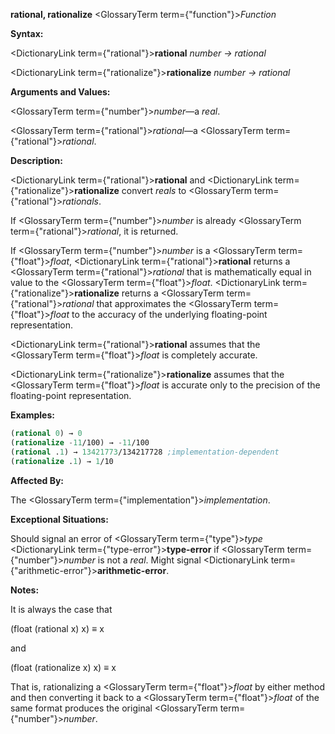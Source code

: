**rational, rationalize** <GlossaryTerm  term={"function"}><i>Function</i></GlossaryTerm> 



**Syntax:** 



<DictionaryLink  term={"rational"}><b>rational</b></DictionaryLink> *number → rational* 



<DictionaryLink  term={"rationalize"}><b>rationalize</b></DictionaryLink> *number → rational* 



**Arguments and Values:** 



<GlossaryTerm  term={"number"}><i>number</i></GlossaryTerm>—a *real*. 



<GlossaryTerm  term={"rational"}><i>rational</i></GlossaryTerm>—a <GlossaryTerm  term={"rational"}><i>rational</i></GlossaryTerm>. 



**Description:** 



<DictionaryLink  term={"rational"}><b>rational</b></DictionaryLink> and <DictionaryLink  term={"rationalize"}><b>rationalize</b></DictionaryLink> convert *reals* to <GlossaryTerm  term={"rational"}><i>rationals</i></GlossaryTerm>. 



If <GlossaryTerm  term={"number"}><i>number</i></GlossaryTerm> is already <GlossaryTerm  term={"rational"}><i>rational</i></GlossaryTerm>, it is returned. 



If <GlossaryTerm  term={"number"}><i>number</i></GlossaryTerm> is a <GlossaryTerm  term={"float"}><i>float</i></GlossaryTerm>, <DictionaryLink  term={"rational"}><b>rational</b></DictionaryLink> returns a <GlossaryTerm  term={"rational"}><i>rational</i></GlossaryTerm> that is mathematically equal in value to the <GlossaryTerm  term={"float"}><i>float</i></GlossaryTerm>. <DictionaryLink  term={"rationalize"}><b>rationalize</b></DictionaryLink> returns a <GlossaryTerm  term={"rational"}><i>rational</i></GlossaryTerm> that approximates the <GlossaryTerm  term={"float"}><i>float</i></GlossaryTerm> to the accuracy of the underlying floating-point representation. 



<DictionaryLink  term={"rational"}><b>rational</b></DictionaryLink> assumes that the <GlossaryTerm  term={"float"}><i>float</i></GlossaryTerm> is completely accurate. 



<DictionaryLink  term={"rationalize"}><b>rationalize</b></DictionaryLink> assumes that the <GlossaryTerm  term={"float"}><i>float</i></GlossaryTerm> is accurate only to the precision of the floating-point representation. 



**Examples:**
```lisp
(rational 0) → 0 
(rationalize -11/100) → -11/100 
(rational .1) → 13421773/134217728 ;implementation-dependent 
(rationalize .1) → 1/10 
```
**Affected By:** 



The <GlossaryTerm  term={"implementation"}><i>implementation</i></GlossaryTerm>. 



**Exceptional Situations:** 



Should signal an error of <GlossaryTerm  term={"type"}><i>type</i></GlossaryTerm> <DictionaryLink  term={"type-error"}><b>type-error</b></DictionaryLink> if <GlossaryTerm  term={"number"}><i>number</i></GlossaryTerm> is not a *real*. Might signal <DictionaryLink  term={"arithmetic-error"}><b>arithmetic-error</b></DictionaryLink>. 



 



 



**Notes:** 



It is always the case that 



(float (rational x) x) *≡* x 



and 



(float (rationalize x) x) *≡* x 



That is, rationalizing a <GlossaryTerm  term={"float"}><i>float</i></GlossaryTerm> by either method and then converting it back to a <GlossaryTerm  term={"float"}><i>float</i></GlossaryTerm> of the same format produces the original <GlossaryTerm  term={"number"}><i>number</i></GlossaryTerm>. 



